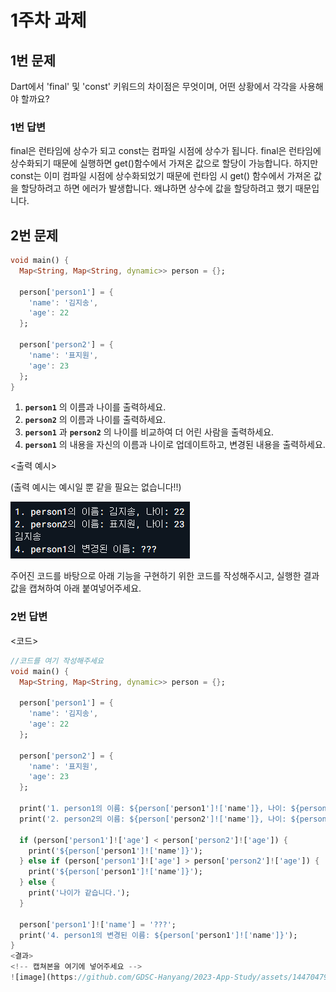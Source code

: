 # 1주차 과제

## 1번 문제

Dart에서 'final' 및 'const' 키워드의 차이점은 무엇이며, 어떤 상황에서 각각을 사용해야 할까요?

### 1번 답변

<!-- 여기 작성하시면 됩니다!-->
final은 런타임에 상수가 되고 const는 컴파일 시점에 상수가 됩니다. final은 런타임에 상수화되기 때문에 실행하면 get()함수에서 가져온 값으로 할당이 가능합니다. 하지만 const는 이미 컴파일 시점에 상수화되었기 때문에 런타임 시 get() 함수에서 가져온 값을 할당하려고 하면 에러가 발생합니다. 왜냐하면 상수에 값을 할당하려고 했기 때문입니다. 

## 2번 문제

```dart
void main() {
  Map<String, Map<String, dynamic>> person = {};
  
  person['person1'] = {
    'name': '김지송',
    'age': 22
  };
  
  person['person2'] = {
    'name': '표지원',
    'age': 23
  };
}
```
1. **`person1`** 의 이름과 나이를 출력하세요.
2. **`person2`** 의 이름과 나이를 출력하세요.
3. **`person1`** 과 **`person2`** 의 나이를 비교하여 더 어린 사람을 출력하세요.
4. **`person1`** 의 내용을 자신의 이름과 나이로 업데이트하고, 변경된 내용을 출력하세요.

<출력 예시>

(출력 예시는 예시일 뿐 같을 필요는 없습니다!!)

![Alt text](<스크린샷 2023-09-05 190928.png>)

주어진 코드를 바탕으로 아래 기능을 구현하기 위한 코드를 작성해주시고, 실행한 결과값을 캡쳐하여 아래 붙여넣어주세요.


### 2번 답변

<코드>
```dart
//코드를 여기 작성해주세요
void main() {
  Map<String, Map<String, dynamic>> person = {};
  
  person['person1'] = {
    'name': '김지송',
    'age': 22
  };
  
  person['person2'] = {
    'name': '표지원',
    'age': 23
  };
  
  print('1. person1의 이름: ${person['person1']!['name']}, 나이: ${person['person1']!['age']}');
  print('2. person2의 이름: ${person['person2']!['name']}, 나이: ${person['person2']!['age']}');
  
  if (person['person1']!['age'] < person['person2']!['age']) {
    print('${person['person1']!['name']}');
  } else if (person['person1']!['age'] > person['person2']!['age']) {
    print('${person['person1']!['name']}');
  } else {
    print('나이가 같습니다.');
  }
  
  person['person1']!['name'] = '???';
  print('4. person1의 변경된 이름: ${person['person1']!['name']}');
}
<결과>
<!-- 캡쳐본을 여기에 넣어주세요 -->
![image](https://github.com/GDSC-Hanyang/2023-App-Study/assets/144704798/c49f30ac-aa98-4849-838b-ec3b36ce9fc2)
